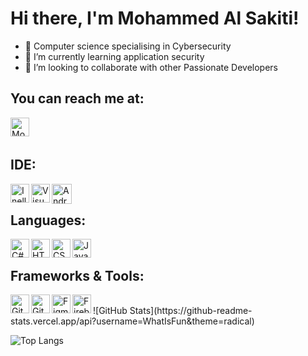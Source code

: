 # Hi there, I'm Mohammed Al Sakiti!

- 🔭 Computer science specialising in Cybersecurity 
- 🌱 I’m currently learning application security 
- 💞 I’m looking to collaborate with other Passionate Developers

## You can reach me at:
<a href="https://www.linkedin.com/in/mohammed-al-sakiti-693bb8167/">
    <img align="left" src="https://www.vectorlogo.zone/logos/linkedin/linkedin-icon.svg" alt="Mohammed Al Sakiti LinkedIn Profile" height="30px" width="30px" >
  </a>
<br/>
<br/>

## IDE:
<img align="left" alt="Inellij" width="30px" src="https://upload.wikimedia.org/wikipedia/commons/thumb/9/9c/IntelliJ_IDEA_Icon.svg/1024px-IntelliJ_IDEA_Icon.svg.png">
<img align="left" alt="Visual Studio Code" width="30px" src="https://cdn.jsdelivr.net/gh/devicons/devicon/icons/vscode/vscode-original.svg" />
<img align="left" alt="Android Studio" width="32px" src="https://cdn.jsdelivr.net/gh/devicons/devicon/icons/androidstudio/androidstudio-original.svg" />
<br/>

## Languages:
<img align="left" alt="C#" width="30px" src="https://cdn.jsdelivr.net/gh/devicons/devicon/icons/csharp/csharp-original.svg" />
<img align="left" alt="HTML" width="30px" src="https://www.vectorlogo.zone/logos/w3_html5/w3_html5-icon.svg" />
<img align="left" alt="CSS" width="30px" src="https://www.vectorlogo.zone/logos/w3_css/w3_css-icon.svg" />
<img align="left" alt="JavaScript" width="30px" src="https://cdn.jsdelivr.net/gh/devicons/devicon/icons/javascript/javascript-original.svg" />
<br/>

<!--## Database:
<img align="left" alt="MS SQL server" width="33px" src="https://cdn.jsdelivr.net/gh/devicons/devicon/icons/sqlsever/sqlite-original.svg" />
<br/>-->

## Frameworks & Tools:
<img align="left" alt="Git" width="30px" src="https://cdn.jsdelivr.net/gh/devicons/devicon/icons/git/git-original.svg" />
<img align="left" alt="GitHub" width="30px" src="https://user-images.githubusercontent.com/3369400/139447912-e0f43f33-6d9f-45f8-be46-2df5bbc91289.png" />
<img align="left" alt="Figma" width="30px" src="https://cdn.jsdelivr.net/gh/devicons/devicon/icons/figma/figma-original.svg" />
<img align="left" alt=Firebase" width="30px" src="https://www.vectorlogo.zone/logos/firebase/firebase-icon.svg" />
<br/>
![GitHub Stats](https://github-readme-stats.vercel.app/api?username=WhatIsFun&theme=radical)

![Top Langs](https://github-readme-stats.vercel.app/api/top-langs/?username=WhatIsFun&layout=compact&theme=radical)

